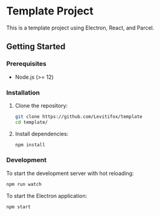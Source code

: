 # Template Project

This is a template project using Electron, React, and Parcel.

## Getting Started

### Prerequisites

- Node.js (>= 12)

### Installation

1. Clone the repository:

    ```sh
    git clone https://github.com/Levitifox/template
    cd template/
    ```

2. Install dependencies:
    ```sh
    npm install
    ```

### Development

To start the development server with hot reloading:

```sh
npm run watch
```

To start the Electron application:

```sh
npm start
```
